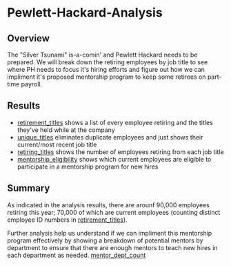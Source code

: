 # Pewlett-Hackard-Analysis

## Overview

The "Silver Tsunami" is-a-comin' and Pewlett Hackard needs to be prepared. We will break down the retiring employees by job title to see where PH needs to focus it's hiring efforts and figure out how we can impliment it's proposed mentorship program to keep some retirees on part-time payroll.

## Results

- [retirement_titles](Data/retirement_titles.csv) shows a list of every employee retiring and the titles they've held while at the company
- [unique_titles](Data/unique_titles.csv) eliminates duplicate employees and just shows their current/most recent job title
- [retiring_titles](Data/retiring_titles.csv) shows the number of employees retiring from each job title 
- [mentorship_eligibility](Data/mentorship_eligibility.csv) shows which current employees are eligible to participate in a mentorship program for new hires

## Summary

As indicated in the analysis results, there are arounf 90,000 employees retiring this year; 70,000 of which are current employees (counting distinct employee ID numbers in [retirement_titles](Data/retirement_titles.csv)). 

Further analysis help us understand if we can impliment this mentorship program effectively by showing a breakdown of potential mentors by department to ensure that there are enough mentors to teach new hires in each department as needed.
[mentor_dept_count](Data/mentor_dept_count.csv)
